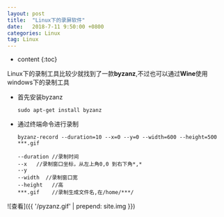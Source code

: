 ```yaml
---
layout: post
title:  "Linux下的录屏软件"
date:   2018-7-11 9:50:00 +0800
categories: Linux
tag: Linux
---
```


* content
{:toc}

Linux下的录制工具比较少就找到了一款**byzanz**,不过也可以通过**Wine**使用windows下的录制工具

* 首先安装byzanz

  ```shell
  sudo apt-get install byzanz
  ```

* 通过终端命令进行录制

  ```shell
  byzanz-record --duration=10 --x=0 --y=0 --width=600 --height=500 ***.gif
  ```

  ```shell
  --duration //录制时间
  --x   //录制窗口坐标，从左上角0,0 到右下角*,*
  --y
  --width  //录制窗口宽
  --height   //高
  ***.gif    //录制生成文件名,在/home/***/
  ```

![查看]({{ '/pyzanz.gif' | prepend: site.img  }})
